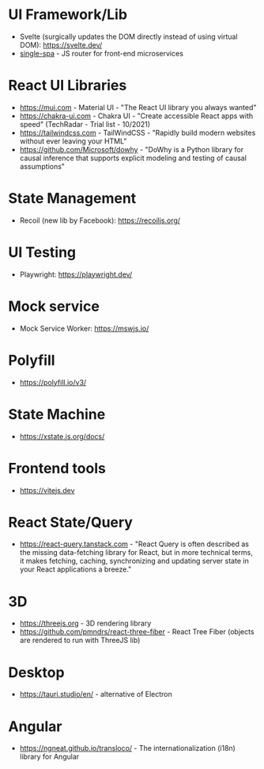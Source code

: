 # UI Framework/Lib
- Svelte (surgically updates the DOM directly instead of using virtual DOM): https://svelte.dev/
- [single-spa](https://single-spa.js.org/) - JS router for front-end microservices

# React UI Libraries
- https://mui.com - Material UI - "The React UI library you always wanted"
- https://chakra-ui.com - Chakra UI - "Create accessible React apps with speed" (TechRadar - Trial list - 10/2021)
- https://tailwindcss.com - TailWindCSS - "Rapidly build modern websites without ever leaving your HTML"
- https://github.com/Microsoft/dowhy - "DoWhy is a Python library for causal inference that supports explicit modeling and testing of causal assumptions"

# State Management
- Recoil (new lib by Facebook): https://recoiljs.org/

# UI Testing
- Playwright: https://playwright.dev/

# Mock service
- Mock Service Worker: https://mswjs.io/

# Polyfill
- https://polyfill.io/v3/

# State Machine
- https://xstate.js.org/docs/

# Frontend tools
- https://vitejs.dev

# React State/Query
- https://react-query.tanstack.com - "React Query is often described as the missing data-fetching library for React, but in more technical terms, it makes fetching, caching, synchronizing and updating server state in your React applications a breeze."

# 3D
- https://threejs.org - 3D rendering library
- https://github.com/pmndrs/react-three-fiber - React Tree Fiber (objects are rendered to run with ThreeJS lib)

# Desktop
- https://tauri.studio/en/ - alternative of Electron

# Angular
- https://ngneat.github.io/transloco/ - The internationalization (i18n) library for Angular
